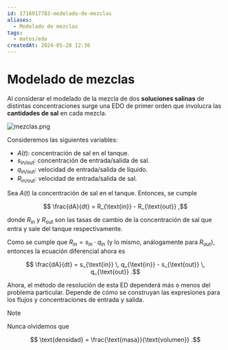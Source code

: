 ```yaml
---
id: 1716917783-modelado-de-mezclas
aliases:
  - Modelado de mezclas
tags:
  - mates/edo
createdAt: 2024-05-28 12:36
---
```


# Modelado de mezclas

Al considerar el modelado de la mezcla de dos **soluciones salinas** de distintas concentraciones surge una EDO de primer orden que involucra las **cantidades de sal** en cada mezcla.

![mezclas.png](mezclas.png)

Consideremos las siguientes variables:

- $A(t)$: concentración de sal en el tanque.
- $s_{\text{in/out}}$: concentración de entrada/salida de sal.
- $q_{\text{in/out}}$: velocidad de entrada/salida de líquido.
- $R_{\text{in/out}}$: velocidad de entrada/salida de sal.

Sea $A(t)$ la concentración de sal en el tanque. Entonces, se cumple

$$
\frac{dA}{dt} = R_{\text{in}} - R_{\text{out}}
,$$

donde $R_{\text{in}}$ y $R_{\text{out}}$ son las tasas de cambio de la concentración de sal que entra y sale del tanque respectivamente.

Como se cumple que $R_{\text{in}} = s_{\text{in}} \cdot q_{\text{in}}$ (y lo mismo, análogamente para $R_{\text{out}}$), entonces la ecuación diferencial ahora es

$$
\frac{dA}{dt} = s_{\text{in}} \, q_{\text{in}} - s_{\text{out}} \, q_{\text{out}}
.$$

Ahora, el método de resolución de esta ED dependerá más o menos del problema particular. Depende de cómo se construyan las expresiones para los flujos y concentraciones de entrada y salida.

> [!NOTE]
> Nunca olvidemos que
>
> $$
> \text{densidad} = \frac{\text{masa}}{\text{volumen}}
> .$$
